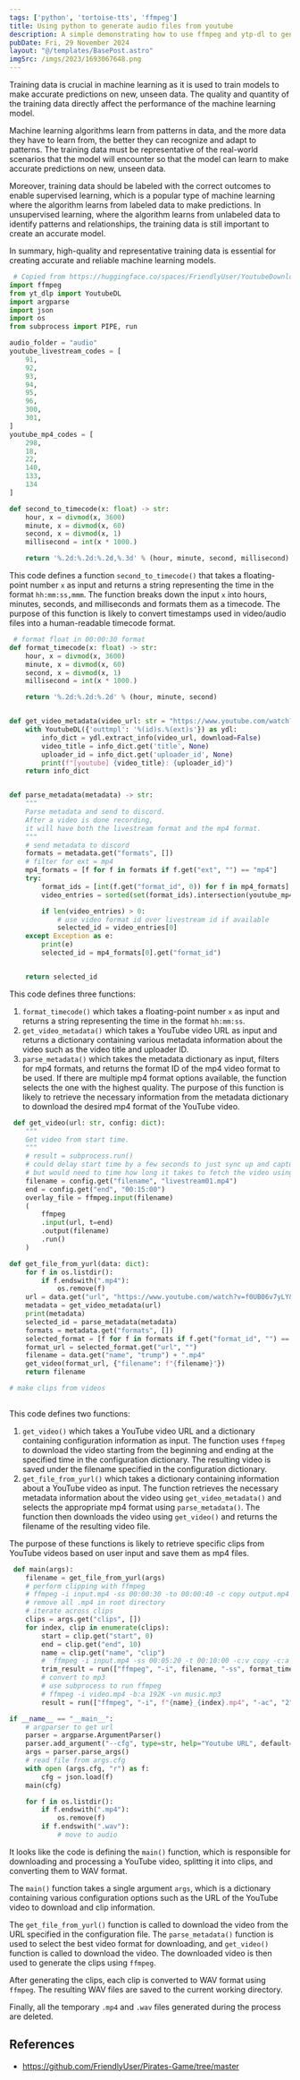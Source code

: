 ```yaml
---
tags: ['python', 'tortoise-tts', 'ffmpeg']
title: Using python to generate audio files from youtube
description: A simple demonstrating how to use ffmpeg and ytp-dl to generate audio clips from youtube videos
pubDate: Fri, 29 November 2024
layout: "@/templates/BasePost.astro"
imgSrc: /imgs/2023/1693067648.png
---
```

Training data is crucial in machine learning as it is used to train models to make accurate predictions on new, unseen data. The quality and quantity of the training data directly affect the performance of the machine learning model.

Machine learning algorithms learn from patterns in data, and the more data they have to learn from, the better they can recognize and adapt to patterns. The training data must be representative of the real-world scenarios that the model will encounter so that the model can learn to make accurate predictions on new, unseen data.

Moreover, training data should be labeled with the correct outcomes to enable supervised learning, which is a popular type of machine learning where the algorithm learns from labeled data to make predictions. In unsupervised learning, where the algorithm learns from unlabeled data to identify patterns and relationships, the training data is still important to create an accurate model.

In summary, high-quality and representative training data is essential for creating accurate and reliable machine learning models.


```python 
 # Copied from https://huggingface.co/spaces/FriendlyUser/YoutubeDownloaderSubber/blob/main/app.py
import ffmpeg
from yt_dlp import YoutubeDL
import argparse
import json
import os
from subprocess import PIPE, run

audio_folder = "audio"
youtube_livestream_codes = [
    91,
    92,
    93,
    94,
    95,
    96,
    300,
    301,
]
youtube_mp4_codes = [
    298,
    18,
    22,
    140,
    133,
    134
]

def second_to_timecode(x: float) -> str:
    hour, x = divmod(x, 3600)
    minute, x = divmod(x, 60)
    second, x = divmod(x, 1)
    millisecond = int(x * 1000.)

    return '%.2d:%.2d:%.2d,%.3d' % (hour, minute, second, millisecond) 
 ```

This code defines a function `second_to_timecode()` that takes a floating-point number `x` as input and returns a string representing the time in the format `hh:mm:ss,mmm`. The function breaks down the input `x` into hours, minutes, seconds, and milliseconds and formats them as a timecode. The purpose of this function is likely to convert timestamps used in video/audio files into a human-readable timecode format.


```python 
 # format float in 00:00:30 format
def format_timecode(x: float) -> str:
    hour, x = divmod(x, 3600)
    minute, x = divmod(x, 60)
    second, x = divmod(x, 1)
    millisecond = int(x * 1000.)

    return '%.2d:%.2d:%.2d' % (hour, minute, second)


def get_video_metadata(video_url: str = "https://www.youtube.com/watch?v=21X5lGlDOfg&ab_channel=NASA")-> dict:
    with YoutubeDL({'outtmpl': '%(id)s.%(ext)s'}) as ydl:
        info_dict = ydl.extract_info(video_url, download=False)
        video_title = info_dict.get('title', None)
        uploader_id = info_dict.get('uploader_id', None)
        print(f"[youtube] {video_title}: {uploader_id}")
    return info_dict


def parse_metadata(metadata) -> str:
    """
    Parse metadata and send to discord.
    After a video is done recording, 
    it will have both the livestream format and the mp4 format.
    """
    # send metadata to discord
    formats = metadata.get("formats", [])
    # filter for ext = mp4
    mp4_formats = [f for f in formats if f.get("ext", "") == "mp4"]
    try:
        format_ids = [int(f.get("format_id", 0)) for f in mp4_formats]
        video_entries = sorted(set(format_ids).intersection(youtube_mp4_codes))

        if len(video_entries) > 0:
            # use video format id over livestream id if available
            selected_id = video_entries[0]
    except Exception as e:
        print(e)
        selected_id = mp4_formats[0].get("format_id")


    return selected_id 
 ```

This code defines three functions:

1. `format_timecode()` which takes a floating-point number `x` as input and returns a string representing the time in the format `hh:mm:ss`.
2. `get_video_metadata()` which takes a YouTube video URL as input and returns a dictionary containing various metadata information about the video such as the video title and uploader ID.
3. `parse_metadata()` which takes the metadata dictionary as input, filters for mp4 formats, and returns the format ID of the mp4 video format to be used. If there are multiple mp4 format options available, the function selects the one with the highest quality. The purpose of this function is likely to retrieve the necessary information from the metadata dictionary to download the desired mp4 format of the YouTube video.

```python 
 def get_video(url: str, config: dict):
    """
    Get video from start time.
    """
    # result = subprocess.run()
    # could delay start time by a few seconds to just sync up and capture the full video length
    # but would need to time how long it takes to fetch the video using youtube-dl and other adjustments and start a bit before
    filename = config.get("filename", "livestream01.mp4")
    end = config.get("end", "00:15:00")
    overlay_file = ffmpeg.input(filename)
    (
        ffmpeg
        .input(url, t=end)
        .output(filename)
        .run()
    )

def get_file_from_yurl(data: dict):
    for f in os.listdir():
        if f.endswith(".mp4"):
            os.remove(f)
    url = data.get("url", "https://www.youtube.com/watch?v=f0UB06v7yLY&ab_channel=CNN")
    metadata = get_video_metadata(url)
    print(metadata)
    selected_id = parse_metadata(metadata)
    formats = metadata.get("formats", [])
    selected_format = [f for f in formats if f.get("format_id", "") == str(selected_id)][0]
    format_url = selected_format.get("url", "")
    filename = data.get("name", "trump") + ".mp4"
    get_video(format_url, {"filename": f"{filename}"})
    return filename

# make clips from videos
 
 ```

This code defines two functions:

1. `get_video()` which takes a YouTube video URL and a dictionary containing configuration information as input. The function uses `ffmpeg` to download the video starting from the beginning and ending at the specified time in the configuration dictionary. The resulting video is saved under the filename specified in the configuration dictionary.
2. `get_file_from_yurl()` which takes a dictionary containing information about a YouTube video as input. The function retrieves the necessary metadata information about the video using `get_video_metadata()` and selects the appropriate mp4 format using `parse_metadata()`. The function then downloads the video using `get_video()` and returns the filename of the resulting video file.

The purpose of these functions is likely to retrieve specific clips from YouTube videos based on user input and save them as mp4 files.


```python 
 def main(args):
    filename = get_file_from_yurl(args)
    # perform clipping with ffmpeg
    # ffmpeg -i input.mp4 -ss 00:00:30 -to 00:00:40 -c copy output.mp4
    # remove all .mp4 in root directory
    # iterate across clips
    clips = args.get("clips", [])
    for index, clip in enumerate(clips):
        start = clip.get("start", 0)
        end = clip.get("end", 10)
        name = clip.get("name", "clip")
        #  ffmpeg -i input.mp4 -ss 00:05:20 -t 00:10:00 -c:v copy -c:a copy output1.mp4
        trim_result = run(["ffmpeg", "-i", filename, "-ss", format_timecode(start), "-t", format_timecode(end), "-c:v", "copy", "-c:a", "copy", f"{name}_{index}.mp4"])
        # convert to mp3
        # use subprocess to run ffmpeg
        # ffmpeg -i video.mp4 -b:a 192K -vn music.mp3
        result = run(["ffmpeg", "-i", f"{name}_{index}.mp4", "-ac", "2", "-f", "wav", f"{name}_{index}.wav"])

if __name__ == "__main__":
    # argparser to get url
    parser = argparse.ArgumentParser()
    parser.add_argument("--cfg", type=str, help="Youtube URL", default="cfg/trump.json")
    args = parser.parse_args()
    # read file from args.cfg
    with open (args.cfg, "r") as f:
        cfg = json.load(f)
    main(cfg)

    for f in os.listdir():
        if f.endswith(".mp4"):
            os.remove(f)
        if f.endswith(".wav"):
            # move to audio 
 ```

It looks like the code is defining the `main()` function, which is responsible for downloading and processing a YouTube video, splitting it into clips, and converting them to WAV format.

The `main()` function takes a single argument `args`, which is a dictionary containing various configuration options such as the URL of the YouTube video to download and clip information.

The `get_file_from_yurl()` function is called to download the video from the URL specified in the configuration file. The `parse_metadata()` function is used to select the best video format for downloading, and `get_video()` function is called to download the video. The downloaded video is then used to generate the clips using `ffmpeg`.

After generating the clips, each clip is converted to WAV format using `ffmpeg`. The resulting WAV files are saved to the current working directory.

Finally, all the temporary `.mp4` and `.wav` files generated during the process are deleted.



## References
- https://github.com/FriendlyUser/Pirates-Game/tree/master
